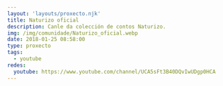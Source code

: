 ```yaml
---
layout: 'layouts/proxecto.njk'
title: Naturizo oficial
description: Canle da colección de contos Naturizo.
img: /img/comunidade/Naturizo_oficial.webp
date: 2018-01-25 08:58:00
type: proxecto
tags:
  - youtube
redes:
  youtube: https://www.youtube.com/channel/UCA5sFt3B40DQvIwUDgp0HCA
---
```

